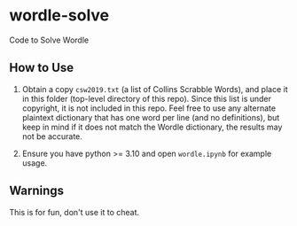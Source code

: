 # wordle-solve

Code to Solve Wordle 

## How to Use

1) Obtain a copy `csw2019.txt` (a list of Collins Scrabble Words), and place it in this folder (top-level directory of this repo). Since this list is under copyright, it is not included in this repo. Feel free to use any alternate plaintext dictionary that has one word per line (and no definitions), but keep in mind if it does not match the Wordle dictionary, the results may not be accurate.

2) Ensure you have python >= 3.10 and open `wordle.ipynb` for example usage.

## Warnings

This is for fun, don't use it to cheat.


